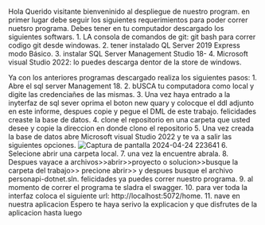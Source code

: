 Hola Querido visitante bienveninido al despliegue de nuestro program. en primer lugar debe seguir los siguientes requerimientos para poder correr nuetsro programa. Debes tener en tu computador descargado los siguientes softwars.
    1. LA consola de comandos de git: git bash para correr codigo git desde windowas.
    2. tener instalado QL Server 2019 Express modo Básico.
    3. instalar SQL Server Management Studio 18-
    4. Microsoft visual Studio 2022: lo puedes descarga dentor de la store de windows.

Ya con los anteriores programas descargado realiza los siguientes pasos:
    1. Abre el sql server Management 18.
    2. bUSCA tu computadora como local y digite las credenciañes de las mismas.
    3. Una vez haya entrado a la inyterfaz de sql sever oprima el boton new quary y colocque el ddl adjunto en este informe, despues copie y pegue el DML de este trabajo. felicidades creaste la base de datos.
    4. clone el repositorio en una carpeta que usted desee y copie la direccion en donde clono el repositorio
    5. Una vez creada la base de datos abre  Microsoft visual Studio 2022 y te va a salir las siguientes opciones.
    ![Captura de pantalla 2024-04-24 223641](https://github.com/CarlosB29/personapi-dotnet/assets/98596526/594aeb6c-9be1-4ded-9880-ca74f242efd8)
    6. Selecione abrir una carpeta local.
    7. una vez la encuentre abrala.
    8. Despues vayace a archivos>>abrir>>proyecto o solucion>>busque la carpeta del trabajo>> precione abrir>> y despues busque el archivo personapi-dotnet.sln. felicidades ya puedes correr nuestro programa.
    9. al momento de correr el programa te sladra el swagger.
    10. para ver toda la interfaz coloca el siguiente url: http://localhost:5072/home.
    11. nave en nuestra aplicacion
Espero te haya serivo la explicacion y que disfrutes de la aplicacion
hasta luego

